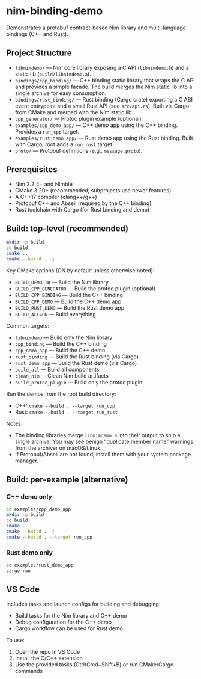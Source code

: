 # nim-binding-demo
Demonstrates a protobuf contract-based Nim library and multi-language bindings (C++ and Rust).

## Project Structure

- `libnimdemo/` — Nim core library exposing a C API (`libnimdemo.h`) and a static lib (`build/libnimdemo.a`).
- `bindings/cpp_binding/` — C++ binding static library that wraps the C API and provides a simple facade. The build merges the Nim static lib into a single archive for easy consumption.
- `bindings/rust_binding/` — Rust binding (Cargo crate) exporting a C ABI event entrypoint and a small Rust API (see `src/api.rs`). Built via Cargo from CMake and merged with the Nim static lib.
- `cpp_generator/` — Protoc plugin example (optional).
- `examples/cpp_demo_app/` — C++ demo app using the C++ binding. Provides a `run_cpp` target.
- `examples/rust_demo_app/` — Rust demo app using the Rust binding. Built with Cargo; root adds a `run_rust` target.
- `proto/` — Protobuf definitions (e.g., `message.proto`).

## Prerequisites

- Nim 2.2.4+ and Nimble
- CMake 3.20+ (recommended; subprojects use newer features)
- A C++17 compiler (clang++/g++)
- Protobuf C++ and Abseil (required by the C++ binding)
- Rust toolchain with Cargo (for Rust binding and demo)

## Build: top-level (recommended)

```bash
mkdir -p build
cd build
cmake ..
cmake --build . -j
```

Key CMake options (ON by default unless otherwise noted):
- `BUILD_DEMOLIB` — Build the Nim library
- `BUILD_CPP_GENERATOR` — Build the protoc plugin (optional)
- `BUILD_CPP_BINDING` — Build the C++ binding
- `BUILD_CPP_DEMO` — Build the C++ demo app
- `BUILD_RUST_DEMO` — Build the Rust demo app
- `BUILD_ALL=ON` — Build everything

Common targets:
- `libnimdemo` — Build only the Nim library
- `cpp_binding` — Build the C++ binding
- `cpp_demo_app` — Build the C++ demo
- `rust_binding` — Build the Rust binding (via Cargo)
- `rust_demo_app` — Build the Rust demo (via Cargo)
- `build_all` — Build all components
- `clean_nim` — Clean Nim build artifacts
- `build_protoc_plugin` — Build only the protoc plugin

Run the demos from the root build directory:
- C++: `cmake --build . --target run_cpp`
- Rust: `cmake --build . --target run_rust`

Notes:
- The binding libraries merge `libnimdemo.a` into their output to ship a single archive. You may see benign "duplicate member name" warnings from the archiver on macOS/Linux.
- If Protobuf/Abseil are not found, install them with your system package manager.

## Build: per-example (alternative)

### C++ demo only

```bash
cd examples/cpp_demo_app
mkdir -p build
cd build
cmake ..
cmake --build . -j
cmake --build . --target run_cpp
```

### Rust demo only

```bash
cd examples/rust_demo_app
cargo run
```

## VS Code

Includes tasks and launch configs for building and debugging:
- Build tasks for the Nim library and C++ demo
- Debug configuration for the C++ demo
- Cargo workflow can be used for Rust demo

To use:
1. Open the repo in VS Code
2. Install the C/C++ extension
3. Use the provided tasks (Ctrl/Cmd+Shift+B) or run CMake/Cargo commands

